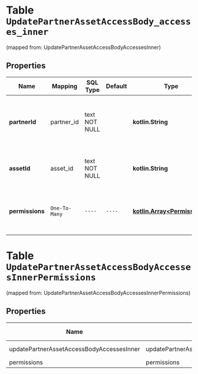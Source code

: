 
# Table `UpdatePartnerAssetAccessBody_accesses_inner`
(mapped from: UpdatePartnerAssetAccessBodyAccessesInner)

## Properties
Name | Mapping | SQL Type | Default | Type | Description | Notes
---- | ------- | -------- | ------- | ---- | ----------- | -----
**partnerId** | partner_id | text NOT NULL |  | **kotlin.String** | Unique identifier of a business partner to update asset access to. | 
**assetId** | asset_id | text NOT NULL |  | **kotlin.String** | Unique identifier of the business asset. | 
**permissions** | `One-To-Many` | `----` | `----`  | [**kotlin.Array&lt;Permissions&gt;**](Permissions.md) | A non-empty array of permissions to assign to the partner. | 




# **Table `UpdatePartnerAssetAccessBodyAccessesInnerPermissions`**
(mapped from: UpdatePartnerAssetAccessBodyAccessesInnerPermissions)

## Properties
Name | Mapping | SQL Type | Default | Type | Description | Notes
---- | ------- | -------- | ------- | ---- | ----------- | -----
updatePartnerAssetAccessBodyAccessesInner | updatePartnerAssetAccessBodyAccessesInner | long | | kotlin.Long | Primary Key | *one*
permissions | permissions | long | | kotlin.Long | Foreign Key | *many*



